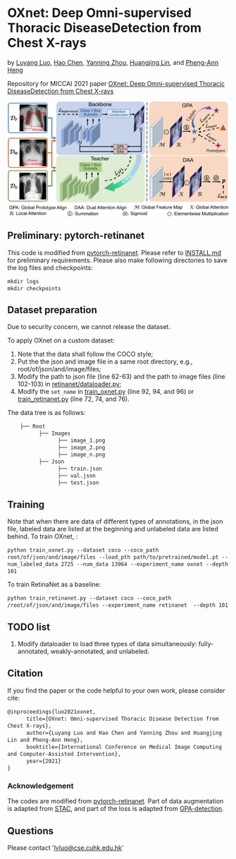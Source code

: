 # OXnet: Deep Omni-supervised Thoracic DiseaseDetection from Chest X-rays
by [Luyang Luo](https://llyxc.github.io/), [Hao Chen](https://www.cse.ust.hk/admin/people/faculty/profile/jhc), [Yanning Zhou](https://ynzhou.netlify.app/), [Huangjing Lin](https://www.linkedin.com/in/huangjing-lin-3bb526a0/?originalSubdomain=hk), and [Pheng-Ann Heng](http://www.cse.cuhk.edu.hk/~pheng/)

Repository for MICCAI 2021 paper [OXnet: Deep Omni-supervised Thoracic DiseaseDetection from Chest X-rays](https://arxiv.org/abs/2104.03218)

![oxnet](https://github.com/LLYXC/LLYXC.github.io/blob/master/indexpics/miccai21_oxnet.png)

## Preliminary: pytorch-retinanet
This code is modified from [pytorch-retinanet](https://github.com/yhenon/pytorch-retinanet).
Please refer to [INSTALL.md](INSTALL.md) for preliminary requirements.
Please also make following directories to save the log files and checkpoints:
```
mkdir logs
mkdir checkpoints
```

## Dataset preparation
Due to security concern, we cannot release the dataset. 

To apply OXnet on a custom dataset: 
1. Note that the data shall follow the COCO style;
2. Put the the json and image file in a same root directory, e.g., root/of/json/and/image/files;
3. Modify the path to json file (line 62-63) and the path to image files (line 102-103) in [retinanet/dataloader.py](retinanet/dataloader.py);
4. Modify the ```set_name``` in [train_oxnet.py](train_oxnet.py) (line 92, 94, and 96) or [train_retinanet.py](train_retinanet.py) (line 72, 74, and 76).

The data tree is as follows:
``` 
    ├── Root
          ├── Images
                ├── image_1.png
                ├── image_2.png
                ├── image_n.png
          ├── Json
                ├── train.json
                ├── val.json
                ├── test.json
```

## Training
Note that when there are data of different types of annotations, in the json file, labeled data are listed at the beginning and unlabeled data are listed behind. To train OXnet, :
```
python train_oxnet.py --dataset coco --coco_path root/of/json/and/image/files --load_pth path/to/pretrained/model.pt --num_labeled_data 2725 --num_data 13964 --experiment_name oxnet --depth 101
```

To train RetinaNet as a baseline:
```
python train_retinanet.py --dataset coco --coco_path /root/of/json/and/image/files --experiment_name retinanet  --depth 101
```
## TODO list
1. Modify dataloader to load three types of data simultaneously: fully-annotated, weakly-annotated, and unlabeled.

## Citation
If you find the paper or the code helpful to your own work, please consider cite:
```
@inproceedings{luo2021oxnet,
      title={OXnet: Omni-supervised Thoracic Disease Detection from Chest X-rays}, 
      author={Luyang Luo and Hao Chen and Yanning Zhou and Huangjing Lin and Pheng-Ann Heng},
      booktitle={International Conference on Medical Image Computing and Computer-Assisted Intervention},
      year={2021}
}
```

### Acknowledgement
The codes are modified from [pytorch-retinanet](https://github.com/yhenon/pytorch-retinanet). Part of data augmentation is adapted from [STAC](https://github.com/google-research/ssl_detection), and part of the loss is adapted from [GPA-detection](https://github.com/ChrisAllenMing/GPA-detection).

## Questions

Please contact 'lyluo@cse.cuhk.edu.hk'

